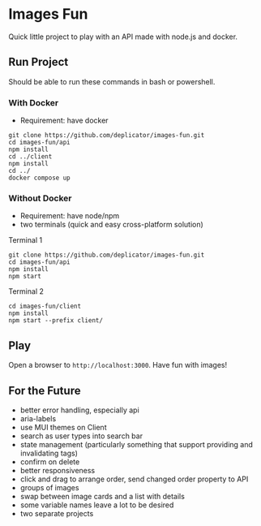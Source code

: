 # Images Fun

Quick little project to play with an API made with node.js and docker.

## Run Project

Should be able to run these commands in bash or powershell.

### With Docker

- Requirement: have docker

```
git clone https://github.com/deplicator/images-fun.git
cd images-fun/api
npm install
cd ../client
npm install
cd ../
docker compose up
```

### Without Docker

- Requirement: have node/npm
- two terminals (quick and easy cross-platform solution)

Terminal 1

```
git clone https://github.com/deplicator/images-fun.git
cd images-fun/api
npm install
npm start
```

Terminal 2

```
cd images-fun/client
npm install
npm start --prefix client/
```

## Play

Open a browser to `http://localhost:3000`. Have fun with images!

## For the Future

- better error handling, especially api
- aria-labels
- use MUI themes on Client
- search as user types into search bar
- state management (particularly something that support providing and invalidating tags)
- confirm on delete
- better responsiveness
- click and drag to arrange order, send changed order property to API
- groups of images
- swap between image cards and a list with details
- some variable names leave a lot to be desired
- two separate projects
